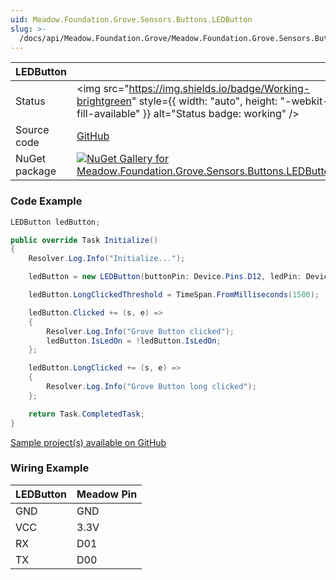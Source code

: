 ```yaml
---
uid: Meadow.Foundation.Grove.Sensors.Buttons.LEDButton
slug: >-
  /docs/api/Meadow.Foundation.Grove/Meadow.Foundation.Grove.Sensors.Buttons.LEDButton
---
```


| LEDButton | |
|--------|--------|
| Status | <img src="https://img.shields.io/badge/Working-brightgreen" style={{ width: "auto", height: "-webkit-fill-available" }} alt="Status badge: working" /> |
| Source code | [GitHub](https://github.com/WildernessLabs/Meadow.Foundation.Grove/tree/main/Source/LEDButton) |
| NuGet package | <a href="https://www.nuget.org/packages/Meadow.Foundation.Grove.Sensors.Buttons.LEDButton/" target="_blank"><img src="https://img.shields.io/nuget/v/Meadow.Foundation.Grove.Sensors.Buttons.LEDButton.svg?label=Meadow.Foundation.Grove.Sensors.Buttons.LEDButton" alt="NuGet Gallery for Meadow.Foundation.Grove.Sensors.Buttons.LEDButton" /></a> |

### Code Example

```csharp
LEDButton ledButton;

public override Task Initialize()
{
    Resolver.Log.Info("Initialize...");

    ledButton = new LEDButton(buttonPin: Device.Pins.D12, ledPin: Device.Pins.D13);

    ledButton.LongClickedThreshold = TimeSpan.FromMilliseconds(1500);

    ledButton.Clicked += (s, e) =>
    {
        Resolver.Log.Info("Grove Button clicked");
        ledButton.IsLedOn = !ledButton.IsLedOn;
    };

    ledButton.LongClicked += (s, e) =>
    {
        Resolver.Log.Info("Grove Button long clicked");
    };

    return Task.CompletedTask;
}

```

[Sample project(s) available on GitHub](https://github.com/WildernessLabs/Meadow.Foundation.Grove/tree/main/Source/LEDButton/Sample/LEDButton_Sample)

### Wiring Example

| LEDButton | Meadow Pin |
|--------|------------|
| GND    | GND        |
| VCC    | 3.3V       |
| RX     | D01        |
| TX     | D00        |
